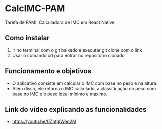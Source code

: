 # CalcIMC-PAM
Tarefa de PAMII Calculadora de IMC em React Native

## Como instalar
1. Ir no terminal com o git baixado e executar git clone com o link 
2. Usar o comando cd para entrar no repositório clonado

## Funcionamento e objetivos
- O aplicativo consiste em calcular o IMC com base no peso e na altura.
- Além disso, ele retorna o IMC calculado, a classificação do peso com base no IMC e o peso ideal mínimo e máximo.

## Link do vídeo explicando as funcionalidades
- https://youtu.be/0ZhtgIWep2M

